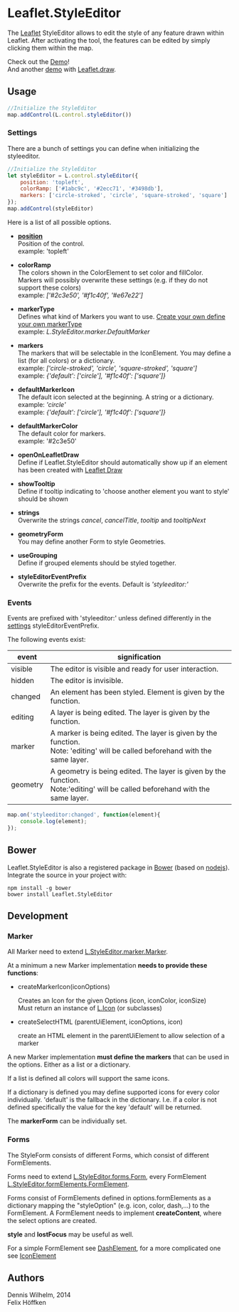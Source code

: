 Leaflet.StyleEditor
=============

The [Leaflet](http://leafletjs.com/) StyleEditor allows to edit the style of any feature drawn within Leaflet.
After activating the tool, the features can be edited by simply clicking them within the map.

Check out the [Demo](http://dwilhelm89.github.io/Leaflet.StyleEditor/)!  
And another [demo](http://dwilhelm89.github.io/Leaflet.StyleEditor/StyleEditorWithLeafletDraw.html) with [Leaflet.draw](https://github.com/Leaflet/Leaflet.draw).

Usage
-----

```javascript
//Initialize the StyleEditor
map.addControl(L.control.styleEditor())
````


### Settings

There are a bunch of settings you can define when initializing the styleeditor.

```javascript
//Initialize the StyleEditor
let styleEditor = L.control.styleEditor({
    position: 'topleft',
    colorRamp: ['#1abc9c', '#2ecc71', '#3498db'],
    markers: ['circle-stroked', 'circle', 'square-stroked', 'square']
});
map.addControl(styleEditor)
````

Here is a list of all possible options.
* **[position](https://leafletjs.com/reference-1.3.0.html#control)**  
  Position of the control.  
  example: 'topleft'

* **colorRamp**  
  The colors shown in the ColorElement to set color and fillColor.  
  Markers will possibly overwrite these settings (e.g. if they do not support these colors)  
  example: *['#2c3e50', '#f1c40f', '#e67e22']* 
   
* **markerType**  
  Defines what kind of Markers you want to use.
  [Create your own define your own markerType](#marker)  
  example: *L.StyleEditor.marker.DefaultMarker*

* **markers**  
  The markers that will be selectable in the IconElement. 
  You may define a list (for all colors) or a dictionary.  
  example: *['circle-stroked', 'circle', 'square-stroked', 'square']*  
  example: *{'default': ['circle'], '#f1c40f': ['square']}*

* **defaultMarkerIcon**  
  The default icon selected at the beginning. A string or a dictionary.  
  example: *'circle'*  
  example: *{'default': ['circle'], '#f1c40f': ['square']}*

* **defaultMarkerColor**  
  The default color for markers.  
  example: '#2c3e50'

* **openOnLeafletDraw**  
  Define if Leaflet.StyleEditor should automatically show up if an element has been created with
  [Leaflet Draw](https://github.com/Leaflet/Leaflet.draw)
  
* **showTooltip**  
  Define if tooltip indicating to 'choose another element you want to style' should be shown

* **strings**  
  Overwrite the strings *cancel*, *cancelTitle*, *tooltip* and *tooltipNext*

* **geometryForm**  
  You may define another Form to style Geometries. 

* **useGrouping**  
  Define if grouped elements should be styled together.
  
* **styleEditorEventPrefix**  
  Overwrite the prefix for the events. Default is *'styleeditor:'*

### Events

Events are prefixed with 'styleeditor:' unless defined differently in the [settings](#settings)
styleEditorEventPrefix.

The following events exist:

event | signification
--- | ---
visible | The editor is visible and ready for user interaction.
hidden | The editor is invisible.
changed | An element has been styled. Element is given by the function.
editing | A layer is being edited. The layer is given by the function.
marker | A marker is being edited. The layer is given by the function.<br>Note: 'editing' will be called beforehand with the same layer.
geometry | A geometry is being edited. The layer is given by the function.<br>Note:'editing' will be called beforehand with the same layer.


```javascript
map.on('styleeditor:changed', function(element){
    console.log(element);
});
````

Bower
----
Leaflet.StyleEditor is also a registered package in [Bower](http://bower.io/) (based on [nodejs](http://nodejs.org/)). Integrate the source in your project with:
```
npm install -g bower
bower install Leaflet.StyleEditor
```

Development
----

### Marker

All Marker need to extend [L.StyleEditor.marker.Marker](https://github.com/dwilhelm89/Leaflet.StyleEditor/blob/master/src/javascript/Marker/Marker.js).

At a minimum a new Marker implementation **needs to provide these functions**:
* createMarkerIcon(iconOptions)

   Creates an Icon for the given Options (icon, iconColor, iconSize)  
   Must return an instance of [L.Icon](http://leafletjs.com/reference-1.2.0.html#icon) (or subclasses)

* createSelectHTML (parentUiElement, iconOptions, icon)

   create an HTML element in the parentUiElement to allow selection of a marker

A new Marker implementation **must define the markers** that can be used in the options.
Either as a list or a dictionary.

If a list is defined all colors will support the same icons.

If a dictionary is defined you may define supported icons for every color individually.
'default' is the fallback in the dictionary. I.e. if a color is not defined specifically the value for the key 'default' will be returned.

The **markerForm** can be individually set.

### Forms

The StyleForm consists of different Forms, which consist of different FormElements.

Forms need to extend [L.StyleEditor.forms.Form](https://github.com/dwilhelm89/Leaflet.StyleEditor/blob/master/src/javascript/Form/Form.js),
every FormElement [L.StyleEditor.formElements.FormElement](https://github.com/dwilhelm89/Leaflet.StyleEditor/blob/master/src/javascript/FormElements/FormElement.js).

Forms consist of FormElements defined in options.formElements as a dictionary mapping the "styleOption" (e.g. icon, color, dash,...) to the FormElement.
A FormElement needs to implement **createContent**, where the select options are created.

**style** and **lostFocus** may be useful as well.

For a simple FormElement see [DashElement](https://github.com/dwilhelm89/Leaflet.StyleEditor/blob/master/src/javascript/FormElements/DashElement.js),
for a more complicated one see [IconElement](https://github.com/dwilhelm89/Leaflet.StyleEditor/blob/master/src/javascript/FormElements/IconElement.js)

Authors
-----
Dennis Wilhelm, 2014  
Felix Höffken
